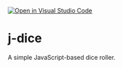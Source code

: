 [![Open in Visual Studio Code](https://open.vscode.dev/badges/open-in-vscode.svg)](https://open.vscode.dev/cbdurietz/j-dice)

# j-dice
A simple JavaScript-based dice roller.
